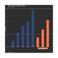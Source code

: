 <p align= "center">
  <a href="week-1/buses.R"> 
  <img src="week-1/buses.png" width="31%" /> 
    </a>
